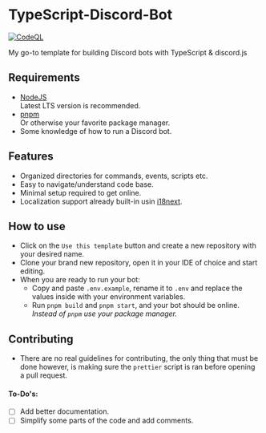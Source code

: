 # TypeScript-Discord-Bot

[![CodeQL](https://github.com/Sans3108/TypeScript-Discord-Bot/actions/workflows/github-code-scanning/codeql/badge.svg)](https://github.com/Sans3108/TypeScript-Discord-Bot/actions/workflows/github-code-scanning/codeql)

My go-to template for building Discord bots with TypeScript & discord.js

## Requirements

- [NodeJS](https://nodejs.org)
  <br> Latest LTS version is recommended.
- [pnpm](https://pnpm.io/)
  <br> Or otherwise your favorite package manager.
- Some knowledge of how to run a Discord bot.

## Features

- Organized directories for commands, events, scripts etc.
- Easy to navigate/understand code base.
- Minimal setup required to get online.
- Localization support already built-in usin [i18next](https://www.npmjs.com/package/i18next).

## How to use

- Click on the `Use this template` button and create a new repository with your desired name.
- Clone your brand new repository, open it in your IDE of choice and start editing.
- When you are ready to run your bot:
  - Copy and paste `.env.example`, rename it to `.env` and replace the values inside with your environment variables.
  - Run `pnpm build` and `pnpm start`, and your bot should be online.
    <br> _Instead of `pnpm` use your package manager._

## Contributing

- There are no real guidelines for contributing, the only thing that must be done however, is making sure the `prettier` script is ran before opening a pull request.

#### To-Do's:

- [ ] Add better documentation.
- [ ] Simplify some parts of the code and add comments.

